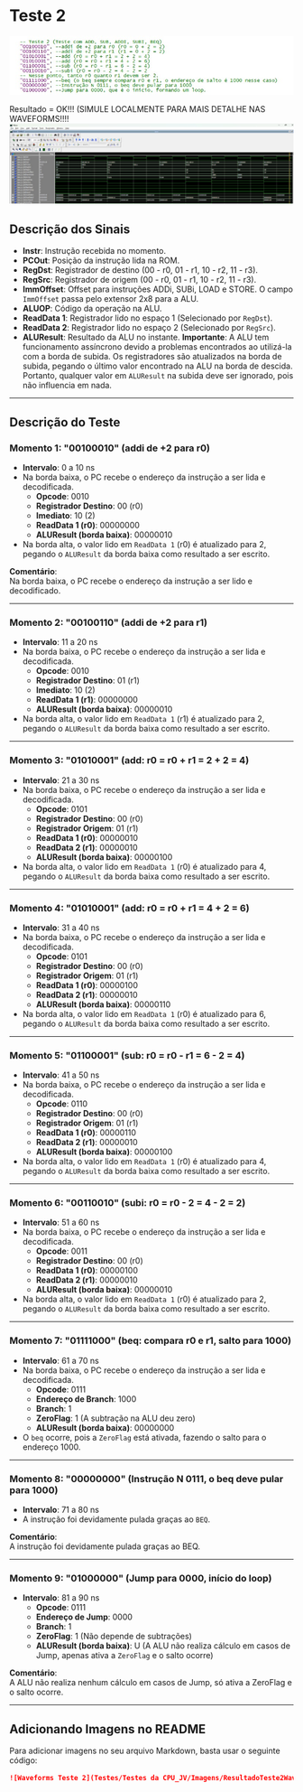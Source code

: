# Teste 2
![Teste 2](../Imagens/Teste2.jpg)

Resultado = OK!!! (SIMULE LOCALMENTE PARA MAIS DETALHE NAS WAVEFORMS!!!!
![Waveforms Teste 2](../Imagens/ResultadoTeste2Waveforms.jpg)

## Descrição dos Sinais

- **Instr**: Instrução recebida no momento.
- **PCOut**: Posição da instrução lida na ROM.
- **RegDst**: Registrador de destino (00 - r0, 01 - r1, 10 - r2, 11 - r3).
- **RegSrc**: Registrador de origem (00 - r0, 01 - r1, 10 - r2, 11 - r3).
- **ImmOffset**: Offset para instruções ADDi, SUBi, LOAD e STORE. O campo `ImmOffset` passa pelo extensor 2x8 para a ALU.
- **ALUOP**: Código da operação na ALU.
- **ReadData 1**: Registrador lido no espaço 1 (Selecionado por `RegDst`).
- **ReadData 2**: Registrador lido no espaço 2 (Selecionado por `RegSrc`).
- **ALUResult**: Resultado da ALU no instante. **Importante**: A ALU tem funcionamento assíncrono devido a problemas encontrados ao utilizá-la com a borda de subida. Os registradores são atualizados na borda de subida, pegando o último valor encontrado na ALU na borda de descida. Portanto, qualquer valor em `ALUResult` na subida deve ser ignorado, pois não influencia em nada.

---

## Descrição do Teste

### Momento 1: "00100010" (addi de +2 para r0)

- **Intervalo**: 0 a 10 ns
- Na borda baixa, o PC recebe o endereço da instrução a ser lida e decodificada.
    - **Opcode**: 0010
    - **Registrador Destino**: 00 (r0)
    - **Imediato**: 10 (2)
    - **ReadData 1 (r0)**: 00000000
    - **ALUResult (borda baixa)**: 00000010
- Na borda alta, o valor lido em `ReadData 1` (r0) é atualizado para 2, pegando o `ALUResult` da borda baixa como resultado a ser escrito.

**Comentário**:  
Na borda baixa, o PC recebe o endereço da instrução a ser lido e decodificado.

---

### Momento 2: "00100110" (addi de +2 para r1)

- **Intervalo**: 11 a 20 ns
- Na borda baixa, o PC recebe o endereço da instrução a ser lida e decodificada.
    - **Opcode**: 0010
    - **Registrador Destino**: 01 (r1)
    - **Imediato**: 10 (2)
    - **ReadData 1 (r1)**: 00000000
    - **ALUResult (borda baixa)**: 00000010
- Na borda alta, o valor lido em `ReadData 1` (r1) é atualizado para 2, pegando o `ALUResult` da borda baixa como resultado a ser escrito.

---

### Momento 3: "01010001" (add: r0 = r0 + r1 = 2 + 2 = 4)

- **Intervalo**: 21 a 30 ns
- Na borda baixa, o PC recebe o endereço da instrução a ser lida e decodificada.
    - **Opcode**: 0101
    - **Registrador Destino**: 00 (r0)
    - **Registrador Origem**: 01 (r1)
    - **ReadData 1 (r0)**: 00000010
    - **ReadData 2 (r1)**: 00000010
    - **ALUResult (borda baixa)**: 00000100
- Na borda alta, o valor lido em `ReadData 1` (r0) é atualizado para 4, pegando o `ALUResult` da borda baixa como resultado a ser escrito.

---

### Momento 4: "01010001" (add: r0 = r0 + r1 = 4 + 2 = 6)

- **Intervalo**: 31 a 40 ns
- Na borda baixa, o PC recebe o endereço da instrução a ser lida e decodificada.
    - **Opcode**: 0101
    - **Registrador Destino**: 00 (r0)
    - **Registrador Origem**: 01 (r1)
    - **ReadData 1 (r0)**: 00000100
    - **ReadData 2 (r1)**: 00000010
    - **ALUResult (borda baixa)**: 00000110
- Na borda alta, o valor lido em `ReadData 1` (r0) é atualizado para 6, pegando o `ALUResult` da borda baixa como resultado a ser escrito.

---

### Momento 5: "01100001" (sub: r0 = r0 - r1 = 6 - 2 = 4)

- **Intervalo**: 41 a 50 ns
- Na borda baixa, o PC recebe o endereço da instrução a ser lida e decodificada.
    - **Opcode**: 0110
    - **Registrador Destino**: 00 (r0)
    - **Registrador Origem**: 01 (r1)
    - **ReadData 1 (r0)**: 00000110
    - **ReadData 2 (r1)**: 00000010
    - **ALUResult (borda baixa)**: 00000100
- Na borda alta, o valor lido em `ReadData 1` (r0) é atualizado para 4, pegando o `ALUResult` da borda baixa como resultado a ser escrito.

---

### Momento 6: "00110010" (subi: r0 = r0 - 2 = 4 - 2 = 2)

- **Intervalo**: 51 a 60 ns
- Na borda baixa, o PC recebe o endereço da instrução a ser lida e decodificada.
    - **Opcode**: 0011
    - **Registrador Destino**: 00 (r0)
    - **ReadData 1 (r0)**: 00000100
    - **ReadData 2 (r1)**: 00000010
    - **ALUResult (borda baixa)**: 00000010
- Na borda alta, o valor lido em `ReadData 1` (r0) é atualizado para 2, pegando o `ALUResult` da borda baixa como resultado a ser escrito.

---

### Momento 7: "01111000" (beq: compara r0 e r1, salto para 1000)

- **Intervalo**: 61 a 70 ns
- Na borda baixa, o PC recebe o endereço da instrução a ser lida e decodificada.
    - **Opcode**: 0111
    - **Endereço de Branch**: 1000
    - **Branch**: 1
    - **ZeroFlag**: 1 (A subtração na ALU deu zero)
    - **ALUResult (borda baixa)**: 00000000
- O `beq` ocorre, pois a `ZeroFlag` está ativada, fazendo o salto para o endereço 1000.

---

### Momento 8: "00000000" (Instrução N 0111, o beq deve pular para 1000)

- **Intervalo**: 71 a 80 ns
- A instrução foi devidamente pulada graças ao `BEQ`.

**Comentário**:  
A instrução foi devidamente pulada graças ao BEQ.

---

### Momento 9: "01000000" (Jump para 0000, início do loop)

- **Intervalo**: 81 a 90 ns
    - **Opcode**: 0111
    - **Endereço de Jump**: 0000
    - **Branch**: 1
    - **ZeroFlag**: 1 (Não depende de subtrações)
    - **ALUResult (borda baixa)**: U (A ALU não realiza cálculo em casos de Jump, apenas ativa a `ZeroFlag` e o salto ocorre)

**Comentário**:  
A ALU não realiza nenhum cálculo em casos de Jump, só ativa a ZeroFlag e o salto ocorre.

---

## Adicionando Imagens no README

Para adicionar imagens no seu arquivo Markdown, basta usar o seguinte código:

```markdown
![Waveforms Teste 2](Testes/Testes da CPU_JV/Imagens/ResultadoTeste2Waveforms.png)

